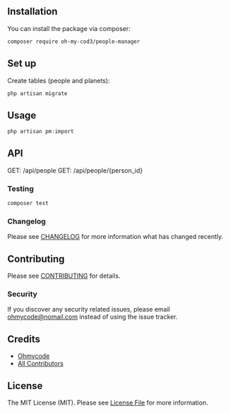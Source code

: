 ## Installation

You can install the package via composer:

```bash
composer require oh-my-cod3/people-manager
```

## Set up

Create tables (people and planets):

```bash
php artisan migrate
```

## Usage

```php
php artisan pm:import
```

## API

GET: /api/people
GET: /api/people/{person_id}

### Testing

```bash
composer test
```

### Changelog

Please see [CHANGELOG](CHANGELOG.md) for more information what has changed recently.

## Contributing

Please see [CONTRIBUTING](CONTRIBUTING.md) for details.

### Security

If you discover any security related issues, please email ohmycode@nomail.com instead of using the issue tracker.

## Credits

-   [Ohmycode](https://github.com/oh-my-cod3)
-   [All Contributors](../../contributors)

## License

The MIT License (MIT). Please see [License File](LICENSE.md) for more information.
